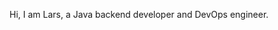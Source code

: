 Hi, I am Lars, a Java backend developer and DevOps engineer.

<!---
lars-sigmund/lars-sigmund is a ✨ special ✨ repository because its `README.md` (this file) appears on your GitHub profile.
You can click the Preview link to take a look at your changes.
--->
